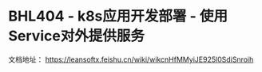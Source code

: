 # BHL404 - k8s应用开发部署 - 使用Service对外提供服务

文档地址： https://leansoftx.feishu.cn/wiki/wikcnHfMMyiJE925l0SdiSnroih
